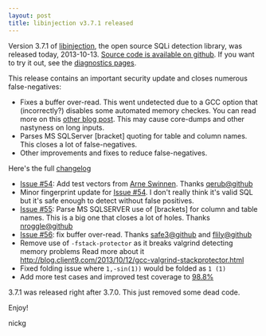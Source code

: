 ```yaml
---
layout: post
title: libinjection v3.7.1 released
---
```


Version 3.7.1 of [libinjection](https://libinjection.client9.com/), the open source SQLi detection library, was released today, 2013-10-13. [Source code is available on github](https://github.com/client9/libinjection/). If you want to try it out, see the [diagnostics pages](https://libinjection.client9.com/diagnostics).

This release contains an important security update and closes numerous false-negatives:

* Fixes a buffer over-read.  This went undetected due to a GCC option that (incorrectly?) disables some automated memory checkes.  You can read more on this [other blog post](http://blog.client9.com/2013/10/12/gcc-valgrind-stackprotector.html).  This may cause core-dumps and other nastyness on long inputs.
* Parses MS SQLServer \[bracket\] quoting for table and column names.  This closes a lot of false-negatives.
* Other improvements and fixes to reduce false-negatives.

Here's the full [changelog](https://github.com/client9/libinjection/blob/master/CHANGELOG.md)

* [Issue #54](https://github.com/client9/libinjection/issues/54): Add test vectors from [Arne Swinnen](http://www.arneswinnen.net/2013/09/automated-sql-injection-detection/). Thanks [qerub@github](https://github.com/qerub)
* Minor fingerprint update for [Issue #54](https://github.com/client9/libinjection/issues/54).  I don't really think it's valid SQL but it's safe enough to detect without false positives.
* [Issue #55](https://github.com/client9/libinjection/issues/55): Parse MS SQLSERVER use of \[brackets\] for column and table names. This is a big one that closes a lot of holes.  Thanks [nroggle@github](https://github.com/nroggel)
* [Issue #56](https://github.com/client9/libinjection/issues/56): fix buffer over-read.  Thanks [safe3@github](https://github.com/Safe3) and [flily@github](https://github.com/flily)
* Remove use of `-fstack-protector` as it breaks valgrind detecting memory problems
  Read more about it http://blog.client9.com/2013/10/12/gcc-valgrind-stackprotector.html
* Fixed folding issue where `1,-sin(1))` would be folded as `1 (1)`
* Add more test cases and improved test coverage to [98.8%](https://libinjection.client9.com/cicada/artifacts/libinjection-coverage-unittest/lcov-html/c/libinjection_sqli.c.gcov.html)


3.7.1 was released right after 3.7.0.  This just removed some dead code.

Enjoy!

nickg
